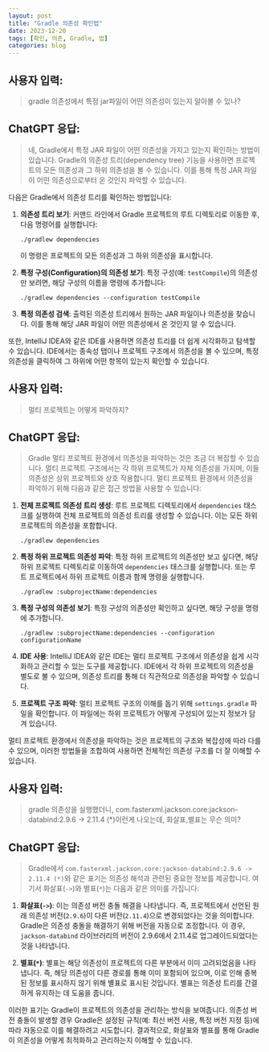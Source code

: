 ```yaml
---
layout: post
title: "Gradle 의존성 확인법"
date: 2023-12-20
tags: [확인, 의존, Gradle, 법]
categories: blog
---
```


## 사용자 입력:
> gradle 의존성에서 특정 jar파일이 어떤 의존성이 있는지 알아볼 수 있나?

## ChatGPT 응답:
> 네, Gradle에서 특정 JAR 파일이 어떤 의존성을 가지고 있는지 확인하는 방법이 있습니다. Gradle의 의존성 트리(dependency tree) 기능을 사용하면 프로젝트의 모든 의존성과 그 하위 의존성을 볼 수 있습니다. 이를 통해 특정 JAR 파일이 어떤 의존성으로부터 온 것인지 파악할 수 있습니다.

다음은 Gradle에서 의존성 트리를 확인하는 방법입니다:

1. **의존성 트리 보기**: 커맨드 라인에서 Gradle 프로젝트의 루트 디렉토리로 이동한 후, 다음 명령어를 실행합니다:
   ```
   ./gradlew dependencies
   ```
   이 명령은 프로젝트의 모든 의존성과 그 하위 의존성을 표시합니다.

2. **특정 구성(Configuration)의 의존성 보기**: 특정 구성(예: `testCompile`)의 의존성만 보려면, 해당 구성의 이름을 명령에 추가합니다:
   ```
   ./gradlew dependencies --configuration testCompile
   ```

3. **특정 의존성 검색**: 출력된 의존성 트리에서 원하는 JAR 파일이나 의존성을 찾습니다. 이를 통해 해당 JAR 파일이 어떤 의존성에서 온 것인지 알 수 있습니다.

또한, IntelliJ IDEA와 같은 IDE를 사용하면 의존성 트리를 더 쉽게 시각화하고 탐색할 수 있습니다. IDE에서는 종속성 탭이나 프로젝트 구조에서 의존성을 볼 수 있으며, 특정 의존성을 클릭하여 그 하위에 어떤 항목이 있는지 확인할 수 있습니다.

## 사용자 입력:
> 멀티 프로젝트는 어떻게 파악하지?

## ChatGPT 응답:
> Gradle 멀티 프로젝트 환경에서 의존성을 파악하는 것은 조금 더 복잡할 수 있습니다. 멀티 프로젝트 구조에서는 각 하위 프로젝트가 자체 의존성을 가지며, 이들 의존성은 상위 프로젝트와 상호 작용합니다. 멀티 프로젝트 환경에서 의존성을 파악하기 위해 다음과 같은 접근 방법을 사용할 수 있습니다:

1. **전체 프로젝트 의존성 트리 생성**: 루트 프로젝트 디렉토리에서 `dependencies` 태스크를 실행하여 전체 프로젝트의 의존성 트리를 생성할 수 있습니다. 이는 모든 하위 프로젝트의 의존성을 포함합니다.
   ```
   ./gradlew dependencies
   ```

2. **특정 하위 프로젝트 의존성 파악**: 특정 하위 프로젝트의 의존성만 보고 싶다면, 해당 하위 프로젝트 디렉토리로 이동하여 `dependencies` 태스크를 실행합니다. 또는 루트 프로젝트에서 하위 프로젝트 이름과 함께 명령을 실행합니다.
   ```
   ./gradlew :subprojectName:dependencies
   ```

3. **특정 구성의 의존성 보기**: 특정 구성의 의존성만 확인하고 싶다면, 해당 구성을 명령에 추가합니다.
   ```
   ./gradlew :subprojectName:dependencies --configuration configurationName
   ```

4. **IDE 사용**: IntelliJ IDEA와 같은 IDE는 멀티 프로젝트 구조에서 의존성을 쉽게 시각화하고 관리할 수 있는 도구를 제공합니다. IDE에서 각 하위 프로젝트의 의존성을 별도로 볼 수 있으며, 의존성 트리를 통해 더 직관적으로 의존성을 파악할 수 있습니다.

5. **프로젝트 구조 파악**: 멀티 프로젝트 구조의 이해를 돕기 위해 `settings.gradle` 파일을 확인합니다. 이 파일에는 하위 프로젝트가 어떻게 구성되어 있는지 정보가 담겨 있습니다.

멀티 프로젝트 환경에서 의존성을 파악하는 것은 프로젝트의 구조와 복잡성에 따라 다를 수 있으며, 이러한 방법들을 조합하여 사용하면 전체적인 의존성 구조를 더 잘 이해할 수 있습니다.

## 사용자 입력:
> gradle 의존성을 실행했더니, com.fasterxml.jackson.core:jackson-databind:2.9.6 -> 2.11.4 (*)이런게 나오는데, 화살표,별표는 무슨 의미?

## ChatGPT 응답:
> Gradle에서 `com.fasterxml.jackson.core:jackson-databind:2.9.6 -> 2.11.4 (*)`와 같은 표기는 의존성 해석과 관련된 중요한 정보를 제공합니다. 여기서 화살표(`->`)와 별표(`*`)는 다음과 같은 의미를 가집니다:

1. **화살표(`->`)**: 이는 의존성 버전 충돌 해결을 나타냅니다. 즉, 프로젝트에서 선언된 원래 의존성 버전(`2.9.6`)이 다른 버전(`2.11.4`)으로 변경되었다는 것을 의미합니다. Gradle은 의존성 충돌을 해결하기 위해 버전을 자동으로 조정합니다. 이 경우, `jackson-databind` 라이브러리의 버전이 2.9.6에서 2.11.4로 업그레이드되었다는 것을 나타냅니다.

2. **별표(`*`)**: 별표는 해당 의존성이 프로젝트의 다른 부분에서 이미 고려되었음을 나타냅니다. 즉, 해당 의존성이 다른 경로를 통해 이미 포함되어 있으며, 이로 인해 중복된 정보를 표시하지 않기 위해 별표로 표시된 것입니다. 별표는 의존성 트리를 간결하게 유지하는 데 도움을 줍니다.

이러한 표기는 Gradle이 프로젝트의 의존성을 관리하는 방식을 보여줍니다. 의존성 버전 충돌이 발생할 경우 Gradle은 설정된 규칙(예: 최신 버전 사용, 특정 버전 지정 등)에 따라 자동으로 이를 해결하려고 시도합니다. 결과적으로, 화살표와 별표를 통해 Gradle이 의존성을 어떻게 최적화하고 관리하는지 이해할 수 있습니다.

